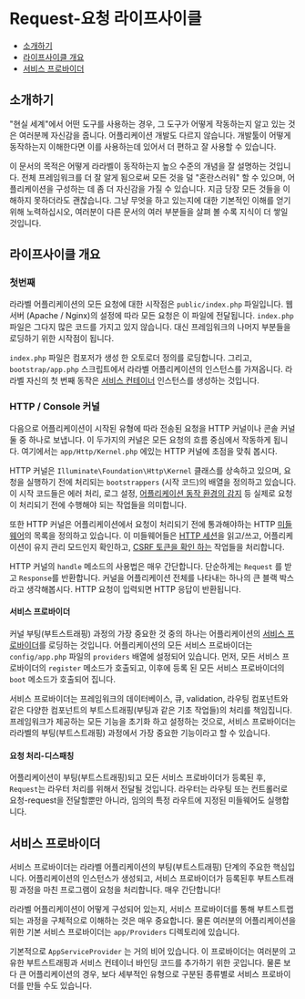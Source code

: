 # Request-요청 라이프사이클

- [소개하기](#introduction)
- [라이프사이클 개요](#lifecycle-overview)
- [서비스 프로바이더](#focus-on-service-providers)

<a name="introduction"></a>
## 소개하기

"현실 세계"에서 어떤 도구를 사용하는 경우, 그 도구가 어떻게 작동하는지 알고 있는 것은 여러분께 자신감을 줍니다. 어플리케이션 개발도 다르지 않습니다. 개발툴이 어떻게 동작하는지 이해한다면 이를 사용하는데 있어서 더 편하고 잘 사용할 수 있습니다. 

이 문서의 목적은 어떻게 라라벨이 동작하는지 높으 수준의 개념을 잘 설명하는 것입니다. 전체 프레임워크를 더 잘 알게 됨으로써 모든 것을 덜 "혼란스러워" 할 수 있으며, 어플리케이션을 구성하는 데 좀 더 자신감을 가질 수 있습니다. 지금 당장 모든 것들을 이해하지 못하더라도 괜찮습니다. 그냥 무엇을 하고 있는지에 대한 기본적인 이해를 얻기 위해 노력하십시오, 여러분이 다른 문서의 여러 부분들을 살펴 볼 수록 지식이 더 쌓일 것입니다.

<a name="lifecycle-overview"></a>
## 라이프사이클 개요

### 첫번째

라라벨 어플리케이션의 모든 요청에 대한 시작점은 `public/index.php` 파일입니다. 웹서버 (Apache / Nginx)의 설정에 따라 모든 요청은 이 파일에 전달됩니다. `index.php` 파일은 그다지 많은 코드를 가지고 있지 않습니다. 대신 프레임워크의 나머지 부분들을 로딩하기 위한 시작점이 됩니다.

`index.php` 파일은 컴포저가 생성 한 오토로더 정의를 로딩합니다. 그리고, `bootstrap/app.php` 스크립트에서 라라벨 어플리케이션의 인스턴스를 가져옵니다. 라라벨 자신의 첫 번째 동작은 [서비스 컨테이너](/docs/{{version}}/container) 인스턴스를 생성하는 것입니다.

### HTTP / Console 커널

다음으로 어플리케이션이 시작된 유형에 따라 전송된 요청을 HTTP 커널이나 콘솔 커널 둘 중 하나로 보냅니다. 이 두가지의 커널은 모든 요청의 흐름 중심에서 작동하게 됩니다. 여기에서는 `app/Http/Kernel.php` 에있는 HTTP 커널에 초점을 맞춰 봅시다.

HTTP 커널은 `Illuminate\Foundation\Http\Kernel` 클래스를 상속하고 있으며, 요청을 실행하기 전에 처리되는 `bootstrappers` (시작 코드)의 배열을 정의하고 있습니다. 이 시작 코드들은 에러 처리, 로그 설정, [어플리케이션 동작 환경의 감지](/docs/{{version}}/configuration#environment-configuration) 등 실제로 요청이 처리되기 전에 수행해야 되는 작업들을 의미합니다.

또한 HTTP 커널은 어플리케이션에서 요청이 처리되기 전에 통과해야하는 HTTP [미들웨어](/docs/{{version}}/middleware)의 목록을 정의하고 있습니다. 이 미들웨어들은 [HTTP 세션](/docs/{{version}}/session)을 읽고/쓰고, 어플리케이션이 유지 관리 모드인지 확인하고, [CSRF 토큰을 확인 하는](/docs/{{version}}/csrf) 작업들을 처리합니다. 

HTTP 커널의 `handle` 메소드의 사용법은 매우 간단합니다. 단순하게는 `Request` 를 받고 `Response`를 반환합니다. 커널을 어플리케이션 전체를 나타내는 하나의 큰 블랙 박스라고 생각해봅시다. HTTP 요청이 입력되면 HTTP 응답이 반환됩니다.

#### 서비스 프로바이더

커널 부팅(부트스트래핑) 과정의 가장 중요한 것 중의 하나는 어플리케이션의 [서비스 프로바이더](/docs/{{version}}/providers)를 로딩하는 것입니다. 어플리케이션의 모든 서비스 프로바이더는 `config/app.php` 파일의 `providers` 배열에 설정되어 있습니다. 먼저, 모든 서비스 프로바이더의 `register` 메소드가 호출되고, 이후에 등록 된 모든 서비스 프로바이더의 `boot` 메소드가 호출되어 집니다. 

서비스 프로바이더는 프레임워크의 데이터베이스, 큐, validation, 라우팅 컴포넌트와 같은 다양한 컴포넌트의 부트스트래핑(부팅과 같은 기초 작업들)의 처리를 책임집니다. 프레임워크가 제공하는 모든 기능을 초기화 하고 설정하는 것으로, 서비스 프로바이더는 라라벨의 부팅(부트스트래핑) 과정에서 가장 중요한 기능이라고 할 수 있습니다. 

#### 요청 처리-디스패칭

어플리케이션이 부팅(부트스트래핑)되고 모든 서비스 프로바이더가 등록된 후, `Request`는 라우터 처리를 위해서 전달될 것입니다. 라우터는 라우팅 또는 컨트롤러로 요청-request을 전달할뿐만 아니라, 임의의 특정 라우트에 지정된 미들웨어도 실행합니다.

<a name="focus-on-service-providers"></a>
## 서비스 프로바이더

서비스 프로바이더는 라라벨 어플리케이션의 부팅(부트스트래핑) 단계의 주요한 핵심입니다. 어플리케이션의 인스턴스가 생성되고, 서비스 프로바이더가 등록된후 부트스트래핑 과정을 마친 프로그램이 요청을 처리합니다. 매우 간단합니다!

라라벨 어플리케이션이 어떻게 구성되어 있는지, 서비스 프로바이더를 통해 부트스트랩되는 과정을 구체적으로 이해하는 것은 매우 중요합니다. 물론 여러분의 어플리케이션을 위한 기본 서비스 프로바이더는 `app/Providers` 디렉토리에 있습니다.

기본적으로 `AppServiceProvider` 는 거의 비어 있습니다. 이 프로바이더는 여러분의 고유한 부트스트래핑과 서비스 컨테이너 바인딩 코드를 추가하기 위한 곳입니다. 물론 보다 큰 어플리케이션의 경우, 보다 세부적인 유형으로 구분된 종류별로 서비스 프로바이더를 만들 수도 있습니다. 
